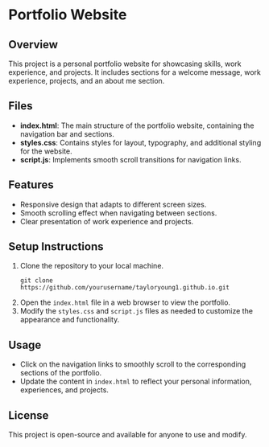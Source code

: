 # Portfolio Website

## Overview
This project is a personal portfolio website for showcasing skills, work experience, and projects. It includes sections for a welcome message, work experience, projects, and an about me section.

## Files
- **index.html**: The main structure of the portfolio website, containing the navigation bar and sections.
- **styles.css**: Contains styles for layout, typography, and additional styling for the website.
- **script.js**: Implements smooth scroll transitions for navigation links.

## Features
- Responsive design that adapts to different screen sizes.
- Smooth scrolling effect when navigating between sections.
- Clear presentation of work experience and projects.

## Setup Instructions
1. Clone the repository to your local machine.
   ```
   git clone https://github.com/yourusername/tayloryoung1.github.io.git
   ```
2. Open the `index.html` file in a web browser to view the portfolio.
3. Modify the `styles.css` and `script.js` files as needed to customize the appearance and functionality.

## Usage
- Click on the navigation links to smoothly scroll to the corresponding sections of the portfolio.
- Update the content in `index.html` to reflect your personal information, experiences, and projects.

## License
This project is open-source and available for anyone to use and modify.